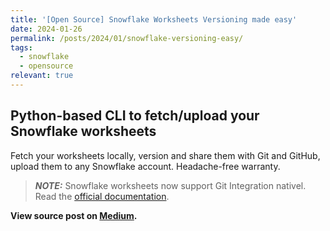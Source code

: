 ```yaml
---
title: '[Open Source] Snowflake Worksheets Versioning made easy'
date: 2024-01-26
permalink: /posts/2024/01/snowflake-versioning-easy/
tags:
  - snowflake
  - opensource
relevant: true
---
```


## Python-based CLI to fetch/upload your Snowflake worksheets

Fetch your worksheets locally, version and share them with Git and GitHub, upload them to any Snowflake account. Headache-free warranty.

> **_NOTE:_**  Snowflake worksheets now support Git Integration nativel. Read the [official documentation](https://docs.snowflake.com/en/developer-guide/git/git-overview).

**View source post on [Medium](https://medium.com/snowflake/snowflake-worksheets-versioning-made-easy-4512d8ee5cc2).**